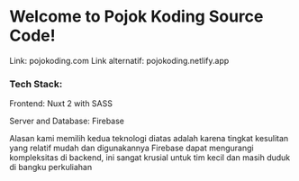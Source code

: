 # Welcome to Pojok Koding Source Code!  

Link: pojokoding.com
Link alternatif: pojokoding.netlify.app

### Tech Stack:

Frontend: Nuxt 2 with SASS 

Server and Database: Firebase

Alasan kami memilih kedua teknologi diatas adalah karena tingkat kesulitan yang relatif mudah dan digunakannya Firebase dapat mengurangi kompleksitas di backend, ini sangat krusial untuk tim kecil dan masih duduk di bangku perkuliahan
